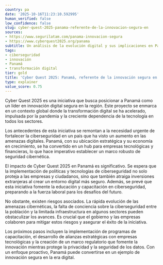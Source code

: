 ```yaml
---
country: pa
date: '2025-10-16T11:23:10.592995'
human_verified: false
low_confidence: false
slug: cyber-quest-2025-panama-referente-de-la-innovacion-segura-en
sources:
- https://www.segurilatam.com/panama-innovacion-segura
- https://www.cyberquest2025.org/panama
subtitle: Un análisis de la evolución digital y sus implicaciones en Panamá
tags:
- ciberseguridad
- innovación
- Panamá
- transformación digital
tier: gold
title: 'Cyber Quest 2025: Panamá, referente de la innovación segura en la era digital'
type: explainer
value_score: 0.75
---
```


<p>Cyber Quest 2025 es una iniciativa que busca posicionar a Panamá como un líder en innovación digital segura en la región. Este proyecto se enmarca en un contexto global donde la transformación digital se ha acelerado, impulsada por la pandemia y la creciente dependencia de la tecnología en todos los sectores.</p><p>Los antecedentes de esta iniciativa se remontan a la necesidad urgente de fortalecer la ciberseguridad en un país que ha visto un aumento en las amenazas digitales. Panamá, con su ubicación estratégica y su economía en crecimiento, se ha convertido en un hub para empresas tecnológicas y financieras, lo que hace imperativo establecer un marco robusto de seguridad cibernética.</p><p>El impacto de Cyber Quest 2025 en Panamá es significativo. Se espera que la implementación de políticas y tecnologías de ciberseguridad no solo proteja a las empresas y ciudadanos, sino que también atraiga inversiones extranjeras al crear un entorno digital más seguro. Además, se prevé que esta iniciativa fomente la educación y capacitación en ciberseguridad, preparando a la fuerza laboral para los desafíos del futuro.</p><p>No obstante, existen riesgos asociados. La rápida evolución de las amenazas cibernéticas, la falta de conciencia sobre la ciberseguridad entre la población y la limitada infraestructura en algunos sectores pueden obstaculizar los avances. Es crucial que el gobierno y las empresas colaboren para mitigar estos riesgos y asegurar el éxito de la iniciativa.</p><p>Los próximos pasos incluyen la implementación de programas de capacitación, el desarrollo de alianzas estratégicas con empresas tecnológicas y la creación de un marco regulatorio que fomente la innovación mientras protege la privacidad y la seguridad de los datos. Con un enfoque proactivo, Panamá puede convertirse en un ejemplo de innovación segura en la era digital.</p>